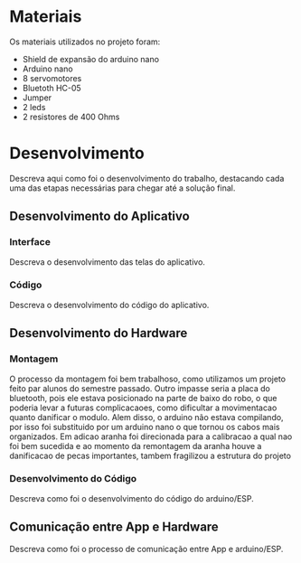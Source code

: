 
# Materiais

Os materiais utilizados no projeto foram:
- Shield de expansão do arduino nano
- Arduino nano
- 8 servomotores
- Bluetoth HC-05
- Jumper
- 2 leds
- 2 resistores de 400 Ohms
  
# Desenvolvimento

Descreva aqui como foi o desenvolvimento do trabalho, destacando cada uma das etapas necessárias para chegar até a solução final.

## Desenvolvimento do Aplicativo

### Interface

Descreva o desenvolvimento das telas do aplicativo.

### Código

Descreva o desenvolvimento do código do aplicativo.

## Desenvolvimento do Hardware

### Montagem

O processo da montagem foi bem trabalhoso, como utilizamos um projeto feito par alunos do semestre passado. Outro impasse seria a placa do bluetooth, pois ele estava posicionado na parte de baixo do robo, o que poderia levar a futuras complicacaoes, como dificultar a movimentacao quanto danificar o modulo. Alem disso, o arduino não estava compilando, por isso foi substituido por um arduino nano o que tornou os cabos mais organizados. Em adicao aranha foi direcionada para a calibracao a qual nao foi bem sucedida e ao momento da remontagem da aranha houve a danificacao de pecas importantes, tambem fragilizou a estrutura do projeto

### Desenvolvimento do Código

Descreva como foi o desenvolvimento do código do arduino/ESP.

## Comunicação entre App e Hardware

Descreva como foi o processo de comunicação entre App e arduino/ESP.
